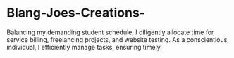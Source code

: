 # Blang-Joes-Creations-
Balancing my demanding student schedule, I diligently allocate time for service billing, freelancing projects, and website testing. As a conscientious individual, I efficiently manage tasks, ensuring timely 
